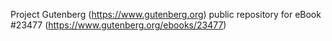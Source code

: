 Project Gutenberg (https://www.gutenberg.org) public repository for eBook #23477 (https://www.gutenberg.org/ebooks/23477)
